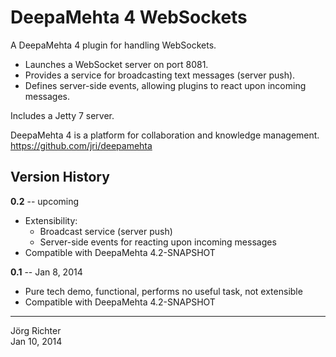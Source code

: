 
DeepaMehta 4 WebSockets
=======================

A DeepaMehta 4 plugin for handling WebSockets.

* Launches a WebSocket server on port 8081.
* Provides a service for broadcasting text messages (server push).
* Defines server-side events, allowing plugins to react upon incoming messages.

Includes a Jetty 7 server.

DeepaMehta 4 is a platform for collaboration and knowledge management.  
<https://github.com/jri/deepamehta>


Version History
---------------

**0.2** -- upcoming

* Extensibility:
  * Broadcast service (server push)
  * Server-side events for reacting upon incoming messages
* Compatible with DeepaMehta 4.2-SNAPSHOT

**0.1** -- Jan 8, 2014

* Pure tech demo, functional, performs no useful task, not extensible
* Compatible with DeepaMehta 4.2-SNAPSHOT


------------
Jörg Richter  
Jan 10, 2014
